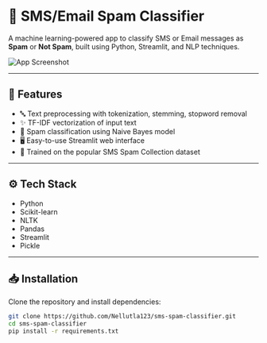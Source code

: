 # 📩 SMS/Email Spam Classifier

A machine learning-powered app to classify SMS or Email messages as **Spam** or **Not Spam**, built using Python, Streamlit, and NLP techniques.

![App Screenshot](screenshot.png) <!-- Replace with actual screenshot if you have one -->

---

## 🚀 Features

- 🔤 Text preprocessing with tokenization, stemming, stopword removal
- ✨ TF-IDF vectorization of input text
- 🤖 Spam classification using Naive Bayes model
- 🖥️ Easy-to-use Streamlit web interface
- 🧠 Trained on the popular SMS Spam Collection dataset

---

## ⚙️ Tech Stack

- Python
- Scikit-learn
- NLTK
- Pandas
- Streamlit
- Pickle

---

## 📥 Installation

Clone the repository and install dependencies:

```bash
git clone https://github.com/Nellutla123/sms-spam-classifier.git
cd sms-spam-classifier
pip install -r requirements.txt
 
